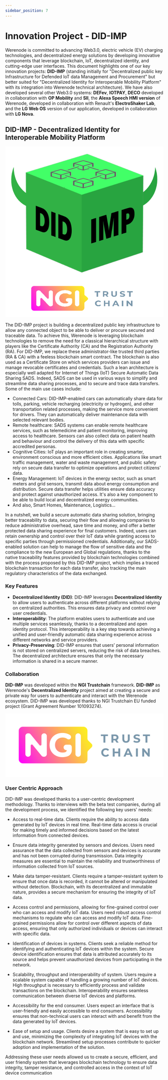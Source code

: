 ```yaml
---
sidebar_position: 7
---
```


# Innovation Project - DID-IMP

Werenode is committed to advancing Web3.0, electric vehicle (EV) charging technologies, and decentralized energy solutions by developing innovative components that leverage blockchain, IoT, decentralized identity, and cutting-edge user interfaces. This document highlights one of our key innovation projects: **DID-IMP** (standing initially for "Decentralized public key Infrastructure for Defended IoT data Management and Procurement" but better suited for "Decentralized Identity for Interoperable Mobility Platform" with its integration into Werenode technical architecture). We have also developed several other Web3.0 systems: **DEFev**, **IOTPAY**, **DECO** developed in collaboration with **OP Mobility** and **SII**, the **Alexa Speech HMI version** of Werenode, developed in collaboration with Renault's **ElectroShaker Lab**, and the **LG Web OS** version of our application, developed in collaboration with **LG Nova**.

## DID-IMP - Decentralized Identity for Interoperable Mobility Platform

<a href="https://did-imp.werenode.io/" target="_blank" rel="noopener noreferrer">
    <img src="/img/DID-IMP_NGI.png"></img>
</a>

The DID-IMP project is building a decentralized public key infrastructure to allow any connected object to be able to deliver or procure secured and traceable data. To achieve this, Werenode is leveraging blockchain technologies to remove the need for a classical hierarchical structure with players like the Certificate Authority (CA) and the Registration Authority (RA). For DID-IMP, we replace these administrator-like trusted third parties (RA & CA) with a feeless blockchain smart contract. The blockchain is also used as a Certificate Store on which services providers can issue and manage revocable certificates and credentials. Such a lean architecture is especially well adapted for Internet of Things (IoT) Secure Automatic Data Sharing SADS. Indeed, 
SADS can be used in various ways to simplify and streamline data sharing processes, and to secure and trace data transfers. Some of the main use cases include:
- Connected Cars: DID-IMP-enabled cars can automatically share data for tolls, 
parking, vehicle recharging (electricity or hydrogen), and other transportation related processes, making the service more convenient for drivers. They can 
automatically deliver maintenance data with selected relevant bodies.
- Remote healthcare: SADS systems can enable remote healthcare services, such as telemedicine and patient monitoring, improving access to healthcare. 
Sensors can also collect data on patient health and behaviour and control the delivery of this data with specific accredited personas.
- Cognitive Cities: IoT plays an important role in creating smarter, environment conscious and more efficient cities. Applications like smart traffic 
management, water and waste management, and public safety rely on secure data transfer to optimize operations and protect citizens' data.
- Energy Management: IoT devices in the energy sector, such as smart meters and grid sensors, transmit data about energy consumption and distribution. 
Secure data transfer helps utilities ensure data accuracy and protect against unauthorized access. It's also a key component to be able to build local and 
decentralized energy communities.
- And also, Smart Homes, Maintenance, Logistics...

In a nutshell, we build a secure automatic data sharing solution, bringing better traceability to data, securing their flow and allowing companies to reduce administrative overhead, save time and money, and offer a better protected data sharing experience for final customers. Indeed, users can retain ownership and control over their IoT data while granting access to specific parties through permissioned credentials. Additionally, our SADS-enabled solution can help to manage the flow of sensitive data and the compliance to the new European and Global regulations, thanks to the native traceability features provided by blockchain technologies combined with the process proposed by this DID-IMP project, which implies a traced blockchain transaction for each data transfer, also tracking the main regulatory characteristics of the data exchanged.

### Key Features

- **Decentralized Identity (DID)**: DID-IMP leverages **Decentralized Identity** to allow users to authenticate across different platforms without relying on centralized authorities. This ensures data privacy and control over user credentials.
- **Interoperability**: The platform enables users to authenticate and use multiple services seamlessly, thanks to a decentralized and open identity protocol. This interoperability is a key step towards achieving a unified and user-friendly automatic data sharing experience across different networks and service providers.
- **Privacy-Preserving**: DID-IMP ensures that users’ personal information is not stored on centralized servers, reducing the risk of data breaches. The decentralized architecture ensures that only the necessary information is shared in a secure manner.

### Collaboration

**DID-IMP** was developed within the **NGI Trustchain** framework. **DID-IMP** as Werenode's **Decentralized Identity** project aimed at creating a secure and private way for users to authenticate and interact with the Werenode ecosystem. DID-IMP was developed thanks to NGI Trustchain EU funded project (Grant Agreement Number 101093274).

<a href="https://trustchain.ngi.eu/" target="_blank" rel="noopener">
    <img src="/img/trustchain.png"></img>
</a>

### User Centric Approach

DID-IMP was developed thanks to a user-centric development methodology. Thanks to interviews with the beta test companies, during all the development process, we identified the following key users' needs:

- Access to real-time data. Clients require the ability to access data generated by IoT devices in real time. Real-time data access is crucial for making timely and informed decisions based on the latest information from connected devices.

- Ensure data integrity generated by sensors and devices. Users need assurance that the data collected from sensors and devices is accurate and has not been corrupted during transmission. Data integrity measures are essential to maintain the reliability and trustworthiness of information collected from IoT sources.

- Make data tamper-resistant. Clients require a tamper-resistant system to ensure that once data is recorded, it cannot be altered or manipulated without detection. Blockchain, with its decentralized and immutable nature, provides a secure mechanism for ensuring the integrity of IoT data.

- Access control and permissions, allowing for fine-grained control over who can access and modify IoT data. Users need robust access control mechanisms to regulate who can access and modify IoT data. Fine-grained permissions allow for control over different aspects of data access, ensuring that only authorized individuals or devices can interact with specific data.

- Identification of devices in systems. Clients seek a reliable method for identifying and authenticating IoT devices within the system. Secure device identification ensures that data is attributed accurately to its source and helps prevent unauthorized devices from participating in the network.

- Scalability, throughput and interoperability of system. Users require a scalable system capable of handling a growing number 
of IoT devices. High throughput is necessary to efficiently process and validate transactions on the blockchain. Interoperability ensures seamless communication between diverse IoT devices and platforms.

- Accessibility for the end consumer. Users expect an interface that is user-friendly and easily accessible to end consumers. Accessibility ensures that non-technical users can interact with and benefit from the data generated by IoT devices.

- Ease of setup and usage. Clients desire a system that is easy to set up and use, minimizing the complexity of integrating IoT devices with the blockchain network. Streamlined setup processes contribute to quicker adoption and implementation of the solution.

Addressing these user needs allowed us to create a secure, efficient, and user friendly system that leverages blockchain technology to ensure data integrity, tamper resistance, and controlled access in the context of IoT device communication

